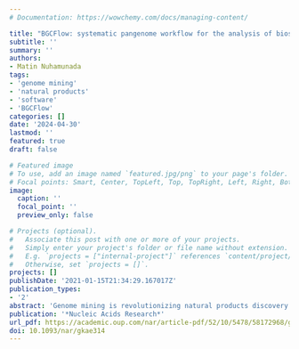 ```yaml
---
# Documentation: https://wowchemy.com/docs/managing-content/

title: "BGCFlow: systematic pangenome workflow for the analysis of biosynthetic gene clusters across large genomic datasets"
subtitle: ''
summary: ''
authors:
- Matin Nuhamunada
tags:
- 'genome mining'
- 'natural products'
- 'software'
- 'BGCFlow'
categories: []
date: '2024-04-30'
lastmod: ''
featured: true
draft: false

# Featured image
# To use, add an image named `featured.jpg/png` to your page's folder.
# Focal points: Smart, Center, TopLeft, Top, TopRight, Left, Right, BottomLeft, Bottom, BottomRight.
image:
  caption: ''
  focal_point: ''
  preview_only: false

# Projects (optional).
#   Associate this post with one or more of your projects.
#   Simply enter your project's folder or file name without extension.
#   E.g. `projects = ["internal-project"]` references `content/project/deep-learning/index.md`.
#   Otherwise, set `projects = []`.
projects: []
publishDate: '2021-01-15T21:34:29.167017Z'
publication_types:
- '2'
abstract: 'Genome mining is revolutionizing natural products discovery  efforts. The rapid increase in available genomes demands  comprehensive computational platforms to effectively extract  biosynthetic knowledge encoded across bacterial pangenomes. Here,  we present BGCFlow, a novel systematic workflow integrating  analytics for large-scale genome mining of bacterial pangenomes.  BGCFlow incorporates several genome analytics and mining tools  grouped into five common stages of analysis such as: (i) data  selection, (ii) functional annotation, (iii) phylogenetic  analysis, (iv) genome mining, and (v) comparative analysis.  Furthermore, BGCFlow provides easy configuration of different  projects, parallel distribution, scheduled job monitoring, an  interactive database to visualize tables, exploratory Jupyter  Notebooks, and customized reports. Here, we demonstrate the  application of BGCFlow by investigating the phylogenetic  distribution of various biosynthetic gene clusters detected  across 42 genomes of the Saccharopolyspora genus, known to  produce industrially important secondary/specialized metabolites.  The BGCFlow-guided analysis predicted more accurate dereplication  of BGCs and guided the targeted comparative analysis of selected  RiPPs. The scalable, interoperable, adaptable, re-entrant, and  reproducible nature of the BGCFlow will provide an effective  novel way to extract the biosynthetic knowledge from the  ever-growing genomic datasets of biotechnologically relevant  bacterial species.'
publication: '*Nucleic Acids Research*'
url_pdf: https://academic.oup.com/nar/article-pdf/52/10/5478/58172968/gkae314.pdf
doi: 10.1093/nar/gkae314
---
```

